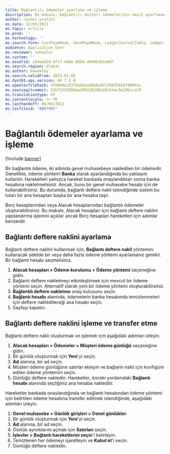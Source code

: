 ```yaml
---
title: Bağlantılı ödemeler ayarlama ve işleme
description: Bu makale, bağlantılı müşteri ödemelerinin nasıl ayarlanacağını ve işleneceğini açıklar. Bir bağlantılı ödeme, iki adımda genel muhasebeye nakledilen bir ödemedir.
author: rachel-profitt
ms.date: 12/03/2021
ms.topic: article
ms.prod: ''
ms.technology: ''
ms.search.form: CustPaymMode, VendPaymMode, LedgerJournalTable, LedgerJournalTransCustPaym, LedgerJournalTransVendPaym, LedgerJournalTransDaily
audience: Application User
ms.reviewer: twheeloc
ms.custom: ''
ms.assetid: c64eed1d-df17-448e-8bb6-d94d63b14607
ms.search.region: Global
ms.author: kweekley
ms.search.validFrom: 2022-01-03
ms.dyn365.ops.version: AX 7.0.0
ms.openlocfilehash: 4f0609e333fb16ba189b6a971f88fbb5bf900fec
ms.sourcegitcommit: 52b7225350daa29b1263d8e29c54ac9e20bcca70
ms.translationtype: HT
ms.contentlocale: tr-TR
ms.lasthandoff: 06/03/2022
ms.locfileid: "8887991"
---
```

# <a name="set-up-and-process-bridged-payments"></a>Bağlantılı ödemeler ayarlama ve işleme

[!include [banner](../includes/banner.md)]

Bir bağlantılı ödeme, iki adımda genel muhasebeye nakledilen bir ödemedir. Genellikle, ödeme yöntemi **Banka** olarak ayarlandığında bu yaklaşım kullanılır. Hareketleri yalnızca hareket bankada onaylandıktan sonra banka hesabına nakletmelisiniz. Ancak, bunu bir genel muhasebe hesabı için de kullanabilirsiniz. Bu durumda, bağlantı deftere nakli işlendiğinde sistem bu tutarı bir ana hesaptan başka bir ana hesaba taşır.

Borç hesaplarından veya Alacak hesaplarından bağlantılı ödemeler oluşturabilirsiniz. Bu makale, Alacak hesapları için bağlantı deftere naklini yapılandırma işlemini açıklar ancak Borç hesapları hareketleri için adımlar benzerdir.

## <a name="set-up-bridging-posting"></a>Bağlantı deftere naklini ayarlama

Bağlantı deftere naklini kullanmak için, **Bağlantı deftere nakil** yöntemini kullanacak şekilde bir veya daha fazla ödeme yöntemi ayarlamanız gerekir. Bir bağlantı hesabı seçmelisiniz.

1. **Alacak hesapları &gt; Ödeme kurulumu &gt; Ödeme yöntemi** seçeneğine gidin.
2. Bağlantı deftere nakletmeyi etkinleştirmek için mevcut bir ödeme yöntemi seçin. Alternatif olarak yeni bir ödeme yöntemi oluşturabilirsiniz.
3. **Bağlantılı deftere nakletme** onay kutusunu seçin.
4. **Bağlantı hesabı** alanında, ödemelerin banka hesabında temizlenmeleri için deftere nakledileceği ana hesabı seçin.
5. Sayfayı kapatın.

## <a name="process-and-transfer-bridging-posting"></a>Bağlantı deftere naklini işleme ve transfer etme

Bağlantı deftere nakli oluşturmak ve işlemek için aşağıdaki adımları izleyin.

1. **Alacak hesapları &gt; Ödemeler &gt; Müşteri ödeme günlüğü** seçeneğine gidin.
2. Bir günlük oluşturmak için **Yeni**'yi seçin.
3. **Ad** alanına, bir ad seçin.
4. Müşteri ödeme günlüğüne satırlar ekleyin ve bağlantı nakli için konfigüre edilen ödeme yöntemini seçin.
5. Günlüğü deftere nakledin. Hareketler, önceki yordamdaki **Bağlantı hesabı** alanında seçtiğiniz ana hesaba nakledilir.

Hareketler bankada onaylandığında ve bağlantı hesabından ödeme yöntemi için belirtilen ödeme hesabına transfer edilmek istendiğinde, aşağıdaki adımları izleyin.

1. **Genel muhasebe &gt; Günlük girişleri &gt; Genel günlükler**.
2. Bir günlük oluşturmak için **Yeni**'yi seçin.
3. **Ad** alanına, bir ad seçin.
4. Günlük ayrıntılarını açmak için **Satırları** seçin.
5. **İşlevler &gt; Bağlantı hareketlerini seçin**'i belirleyin.
6. Temizlenen her ödemeyi işaretleyin ve **Kabul et**'i seçin.
7. Günlüğü deftere nakledin.

